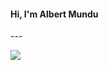 <h4 align="left">Hi, I'm Albert Mundu</h4>
---

![](https://komarev.com/ghpvc/?username=albertmundu)

<!--
<p align="left">My interests lies in computer vision and reinforcement learning. I enjoy working on AI/ML problems.</p>
<p align="left"> <img src="https://komarev.com/ghpvc/?username=anugunjnaman&label=Profile%20views&color=0e75b6&style=flat" alt="anugunjnaman" /> </p>

- Added [Convolution Vision Transformers (CvT)](https://arxiv.org/abs/2103.15808) to [🤗 Transformers Library](https://github.com/huggingface/transformers)
- Added [LeViT: Introducing Convolutions to Vision Transformers](https://arxiv.org/abs/2104.01136) to [🤗 Transformers Library](https://github.com/huggingface/transformers)
- A Deep Learning Solution for Automation of Pavement Condition Index for Smart India Hackathon 2020. [PATH-Pavement-Assessment-Tracking-and-Health](https://github.com/AnugunjNaman/PATH-Pavement-Assessment-Tracking-and-Health-SIH2020)
- Few Shot Speech Emotion Recognition. [Fixed-MAML](https://arxiv.org/pdf/2101.01356.pdf)
- Gender based Author Profiling of Tweets. [Multimodal Author Profiling System for Tweets](https://ieeexplore.ieee.org/abstract/document/9482514/)
-->
<!--
I like to work with Pytorch.
,



- 👋 Hi, I’m @albertmundu
- 👀 I’m interested in ...
- 🌱 I’m currently learning ...
- 💞️ I’m looking to collaborate on ...
- 📫 How to reach me ...
-->
<!---
albertmundu/albertmundu is a ✨ special ✨ repository because its `README.md` (this file) appears on your GitHub profile.
You can click the Preview link to take a look at your changes.
--->
